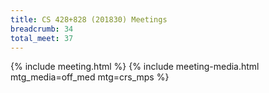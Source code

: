 ```yaml
---
title: CS 428+828 (201830) Meetings
breadcrumb: 34
total_meet: 37
---
```

{% include meeting.html %}
{% include meeting-media.html mtg_media=off_med mtg=crs_mps %}
